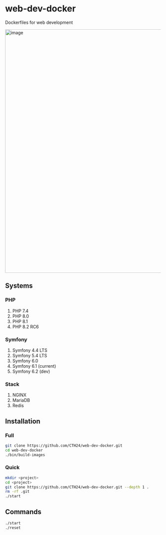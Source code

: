 # web-dev-docker

Dockerfiles for web development

<img width="785" alt="image" src="https://user-images.githubusercontent.com/1764695/202341956-decd12aa-3f9d-45b6-a049-cfb1bdb039a6.png">


## Systems

### PHP

1. PHP 7.4
2. PHP 8.0
3. PHP 8.1
4. PHP 8.2 RC6

### Symfony
1. Symfony 4.4 LTS
2. Symfony 5.4 LTS
3. Symfony 6.0
4. Symfony 6.1 (current)
5. Symfony 6.2 (dev)

### Stack

1. NGINX
2. MariaDB
3. Redis

## Installation

### Full
```bash
git clone https://github.com/CTH24/web-dev-docker.git
cd web-dev-docker
./bin/build-images
```

### Quick
```bash
mkdir <project>
cd <project>
git clone https://github.com/CTH24/web-dev-docker.git --depth 1 .
rm -rf .git
./start
```


## Commands

```bash
./start
./reset
```
